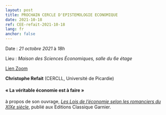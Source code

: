 ```yaml
---
layout: post
title: PROCHAIN CERCLE D'EPISTEMOLOGIE ECONOMIQUE
date: 2021-10-18
ref: CEE-refait-2021-10-18
lang: fr
anchor: false
---
```


<i class="fas fa-table"></i> Date : _21 octobre 2021_ à _18h_

<i class="fas fa-map-marked"></i> Lieu : _Maison des Sciences Économiques, salle du 6e étage_

<i class="fas fa-video"></i> [Lien Zoom](https://zoom.univ-paris1.fr/j/95623273947?pwd=UWlSa01meFVVVmxJamhsV05sSUd2Zz09)

**Christophe Refait** (CERCLL, Université de Picardie)

#### « La véritable économie est à faire »

à propos de son ouvrage, [*Les Lois de l’économie selon les romanciers du XIXe siècle*](https://classiques-garnier.com/les-lois-de-l-economie-selon-les-romanciers-du-xixe-siecle.html), publié aux Editions Classique Garnier.
